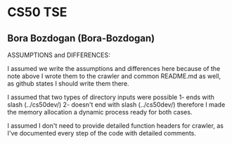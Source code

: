 # CS50 TSE
## Bora Bozdogan (Bora-Bozdogan)

ASSUMPTIONS and DIFFERENCES: 

I assumed we write the assumptions and differences here because of the note above
I wrote them to the crawler and common README.md as well, as github states I should
write them there.

I assumed that two types of directory inputs were possible
    1- ends with slash (../cs50dev/)
    2- doesn't end with slash (../cs50dev/)
    therefore I made the memory allocation a dynamic process ready for both cases.

I assumed I don't need to provide detailed function headers for crawler, as I've 
documented every step of the code with detailed comments.

